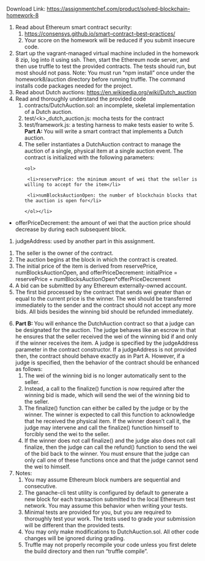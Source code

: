 Download Link: https://assignmentchef.com/product/solved-blockchain-homework-8
<br>
<ol>

 <li>Read about Ethereum smart contract security:

  <ol>

   <li><a href="https://consensys.github.io/smart-contract-best-practices/">https://consensys.github.io/smart</a><a href="https://consensys.github.io/smart-contract-best-practices/">–</a><a href="https://consensys.github.io/smart-contract-best-practices/">contract</a><a href="https://consensys.github.io/smart-contract-best-practices/">–</a><a href="https://consensys.github.io/smart-contract-best-practices/">best</a><a href="https://consensys.github.io/smart-contract-best-practices/">–</a><a href="https://consensys.github.io/smart-contract-best-practices/">practices/</a></li>

   <li>Your score on the homework will be reduced if you submit insecure code.</li>

  </ol></li>

 <li>Start up the vagrant-managed virtual machine included in the homework 8 zip, log into it using ssh. Then, start the Ethereum node server, and then use truffle to test the provided contracts. The tests should run, but most should not pass. Note: You must run “npm install” once under the homework8/auction directory before running truffle. The command installs code packages needed for the project.</li>

 <li>Read about Dutch auctions: <a href="https://en.wikipedia.org/wiki/Dutch_auction">https://en.wikipedia.org/wiki/Dutch_auction</a></li>

 <li>Read and thoroughly understand the provided code

  <ol>

   <li>contracts/DutchAuction.sol: an incomplete, skeletal implementation of a Dutch auction.</li>

   <li>test/&lt;k&gt;_dutch_auction.js: mocha tests for the contract</li>

   <li>test/framework.js: a testing harness to make tests easier to write 5. <strong>Part A: </strong>You will write a smart contract that implements a Dutch auction.</li>

   <li>The seller instantiates a DutchAuction contract to manage the auction of a single, physical item at a single auction event. The contract is initialized with the following parameters:

    <ol>

     <li>reservePrice: the minimum amount of wei that the seller is willing to accept for the item</li>

     <li>numBlocksAuctionOpen: the number of blockchain blocks that the auction is open for</li>

    </ol></li>

  </ol></li>

</ol>

<ul>

 <li>offerPriceDecrement: the amount of wei that the auction price should decrease by during each subsequent block.</li>

</ul>

<ol>

 <li>judgeAddress: used by another part in this assignment.</li>

</ol>

<ol>

 <li>The seller is the owner of the contract.</li>

 <li>The auction begins at the block in which the contract is created.</li>

 <li>The initial price of the item is derived from reservePrice, numBlocksAuctionOpen, and offerPriceDecrement: initialPrice = reservePrice + numBlocksAuctionOpen*offerPriceDecrement</li>

 <li>A bid can be submitted by any Ethereum externally-owned account.</li>

 <li>The first bid processed by the contract that sends wei greater than or equal to the current price is the winner. The wei should be transferred immediately to the sender and the contract should not accept any more bids. All bids besides the winning bid should be refunded immediately.</li>

</ol>

<ol start="6">

 <li><strong>Part B: </strong>You will enhance the DutchAuction contract so that a judge can be designated for the auction. The judge behaves like an escrow in that he ensures that the seller received the wei of the winning bid if and only if the winner receives the item. A judge is specified by the judgeAddress parameter in the contract constructor. If a judgeAddress is not provided then, the contract should behave exactly as in Part A. However, if a judge is specified, then the behavior of the contract should be enhanced as follows:

  <ol>

   <li>The wei of the winning bid is no longer automatically sent to the seller.</li>

   <li>Instead, a call to the finalize() function is now required after the winning bid is made, which will send the wei of the winning bid to the seller.</li>

   <li>The finalize() function can either be called by the judge or by the winner. The winner is expected to call this function to acknowledge that he received the physical item. If the winner doesn’t call it, the judge may intervene and call the finalize() function himself to forcibly send the wei to the seller.</li>

   <li>If the winner does not call finalize() and the judge also does not call finalize, then the judge can call the refund() function to send the wei of the bid back to the winner. You must ensure that the judge can only call one of these functions once and that the judge cannot send the wei to himself.</li>

  </ol></li>

 <li>Notes:

  <ol>

   <li>You may assume Ethereum block numbers are sequential and consecutive.</li>

   <li>The ganache-cli test utility is configured by default to generate a new block for each transaction submitted to the local Ethereum test network. You may assume this behavior when writing your tests.</li>

   <li>Minimal tests are provided for you, but you are required to thoroughly test your work. The tests used to grade your submission will be different than the provided tests.</li>

   <li>You may only make modifications to DutchAuction.sol. All other code changes will be ignored during grading.</li>

   <li>Truffle may not properly recompile your code unless you first delete the build directory and then run “truffle compile”.</li>

  </ol></li>

</ol>